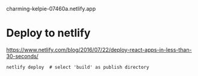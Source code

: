 charming-kelpie-07460a.netlify.app

# Deploy to netlify

https://www.netlify.com/blog/2016/07/22/deploy-react-apps-in-less-than-30-seconds/

```
netlify deploy  # select 'build' as publish directory
```

